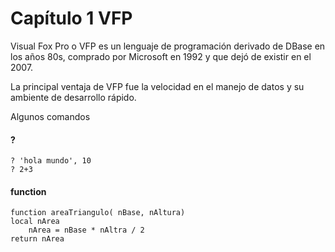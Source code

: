 # Capítulo 1 VFP

Visual Fox Pro o VFP es un lenguaje de programación derivado de DBase en los años 80s, comprado por Microsoft en 1992 y que dejó de existir en el 2007.

La principal ventaja de VFP fue la velocidad en el manejo de datos y su ambiente de desarrollo rápido.

Algunos comandos

#### ? 
```vfp
? 'hola mundo', 10
? 2+3
```

#### function
```vfp
function areaTriangulo( nBase, nAltura)
local nArea
    nArea = nBase * nAltra / 2
return nArea
```




